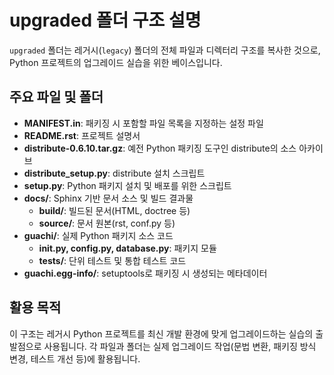 # upgraded 폴더 구조 설명

`upgraded` 폴더는 레거시(`legacy`) 폴더의 전체 파일과 디렉터리 구조를 복사한 것으로, Python 프로젝트의 업그레이드 실습을 위한 베이스입니다.

## 주요 파일 및 폴더

- **MANIFEST.in**: 패키징 시 포함할 파일 목록을 지정하는 설정 파일
- **README.rst**: 프로젝트 설명서
- **distribute-0.6.10.tar.gz**: 예전 Python 패키징 도구인 distribute의 소스 아카이브
- **distribute_setup.py**: distribute 설치 스크립트
- **setup.py**: Python 패키지 설치 및 배포를 위한 스크립트
- **docs/**: Sphinx 기반 문서 소스 및 빌드 결과물
  - **build/**: 빌드된 문서(HTML, doctree 등)
  - **source/**: 문서 원본(rst, conf.py 등)
- **guachi/**: 실제 Python 패키지 소스 코드
  - **__init__.py, config.py, database.py**: 패키지 모듈
  - **tests/**: 단위 테스트 및 통합 테스트 코드
- **guachi.egg-info/**: setuptools로 패키징 시 생성되는 메타데이터

## 활용 목적

이 구조는 레거시 Python 프로젝트를 최신 개발 환경에 맞게 업그레이드하는 실습의 출발점으로 사용됩니다. 각 파일과 폴더는 실제 업그레이드 작업(문법 변환, 패키징 방식 변경, 테스트 개선 등)에 활용됩니다.
